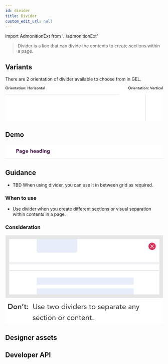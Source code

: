 ```yaml
---
id: divider
title: Divider
custom_edit_url: null
---
```


import AdmonitionExt from '../admonitionExt'

> Divider is a line that can divide the contents to create sections within a page.


## Variants

There are 2 orientation of divider available to choose from in GEL.

![Divider types](img/divider-types.svg)


## Demo

![Divider demo](img/divider-demo.svg)


## Guidance

* TBD When using divider, you can use it in between grid as required.

### When to use

* Use divider when you create different sections or visual separation within contents in a page.

### Consideration

![Divider consideration](img/divider-consideration.svg)


## Designer assets

<AdmonitionExt type="figma" url="https://www.figma.com/file/kzLxtqv6YGL0wotiqzgEo4/GEL-UI-Doc?node-id=2448%3A137106&t=TGRoM1Kxa2D9XZlV-4" />


## Developer API

<AdmonitionExt type="vue" url="https://primefaces.org/primevue/divider" />